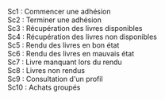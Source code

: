 Sc1 : Commencer une adhésion<br/>
Sc2 : Terminer une adhésion<br/>
Sc3 : Récupération des livres disponibles<br/>
Sc4 : Récupération des livres non disponibles<br/>
Sc5 : Rendu des livres en bon état<br/>
Sc6 : Rendu des livres en mauvais état<br/>
Sc7 : Livre manquant lors du rendu<br/>
Sc8 : Livres non rendus<br/>
Sc9 : Consultation d'un profil<br/>
Sc10 : Achats groupés<br/>
